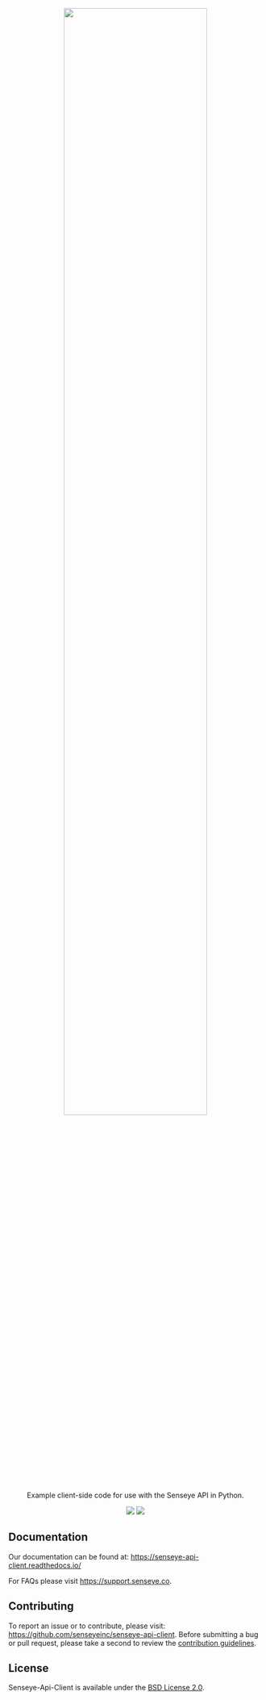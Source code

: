 <p align="center">
 <img width="75%" height="75%" src="https://senseye.co/wp-content/uploads/2019/07/logo.svg">
</p>

<p align="center">
  Example client-side code for use with the Senseye API in Python.
</p>

<p align="center">
 <img src="https://img.shields.io/github/v/release/senseye-inc/senseye-api-client?label=release">
 <img src="https://img.shields.io/github/license/sensey-inc/senseye-api-client">
</p>

## Documentation

Our documentation can be found at: https://senseye-api-client.readthedocs.io/

For FAQs please visit https://support.senseye.co.

## Contributing

To report an issue or to contribute, please visit: https://github.com/senseyeinc/senseye-api-client. Before submitting a bug or pull request, please take a second to review the [contribution guidelines](https://www.youtube.com).

## License

Senseye-Api-Client is available under the [BSD License 2.0](https://opensource.org/licenses/BSD-3-Clause).
